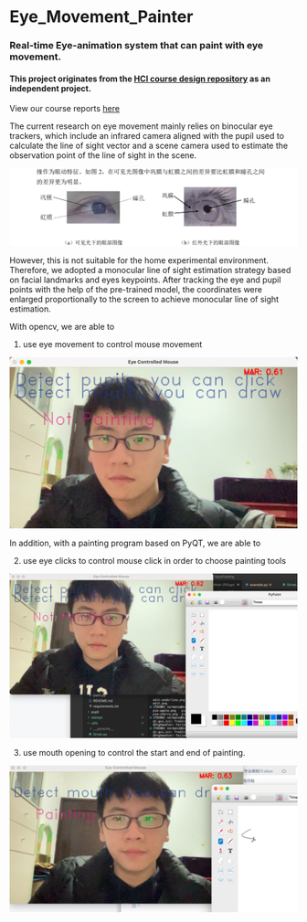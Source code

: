 # Eye_Movement_Painter

### Real-time Eye-animation system that can paint with eye movement.

#### This project originates from the [HCI course design repository](https://github.com/DuNGEOnmassster/HCI_Course_Design_playground/tree/main/Group2) as an independent project.

View our course reports [here](https://github.com/DuNGEOnmassster/HCI_Course_Design_playground/blob/dd4a830b6d9df7d4d12f346c083332f98e40b9b9/Group2/%E7%AC%AC%E4%BA%8C%E7%BB%84%E4%BA%BA%E6%9C%BA%E4%BA%A4%E4%BA%92%E5%A4%A7%E4%BD%9C%E4%B8%9A.docx)

The current research on eye movement mainly relies on binocular eye trackers, which include an infrared camera aligned with the pupil used to calculate the line of sight vector and a scene camera used to estimate the observation point of the line of sight in the scene.

![](./Readme_img/Sample.png)

However, this is not suitable for the home experimental environment. Therefore, we adopted a monocular line of sight estimation strategy based on facial landmarks and eyes keypoints. After tracking the eye and pupil points with the help of the pre-trained model, the coordinates were enlarged proportionally to the screen to achieve monocular line of sight estimation.

With opencv, we are able to

1. use eye movement to control mouse movement

![](./Readme_img/Tracking_basic.png)

In addition, with a painting program based on PyQT, we are able to 

2. use eye clicks to control mouse click in order to choose painting tools

![](./Readme_img/Tracking_click.png)

3. use mouth opening to control the start and end of painting.

![](./Readme_img/Tracking_paint.png)